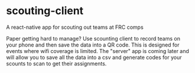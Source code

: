 # scouting-client
A react-native app for scouting out teams at FRC comps

Paper getting hard to manage? Use scounting client to record teams on your phone and then save the data into a QR code. This is designed for events where wifi coverage is limited. The "server" app is coming later and will allow you to save all the data into a csv and generate codes for your scounts to scan to get their assignments.
